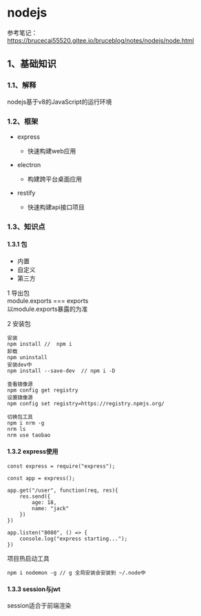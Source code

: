 # nodejs  


参考笔记：
https://brucecai55520.gitee.io/bruceblog/notes/nodejs/node.html

## 1、基础知识

### 1.1、解释
nodejs基于v8的JavaScript的运行环境

### 1.2、框架
+ express
    - 快速构建web应用

+ electron 
    - 构建跨平台桌面应用

+ restify
    - 快速构建api接口项目

### 1.3、知识点
#### 1.3.1 包
+ 内置
+ 自定义
+ 第三方

1 导出包  
module.exports  === exports  
以module.exports暴露的为准  

2 安装包
```text
安装
npm install //  npm i
卸载
npm uninstall
安装dev中
npm install --save-dev  // npm i -D

查看镜像源
npm config get registry
设置镜像源
npm config set registry=https://registry.npmjs.org/

切换包工具
npm i nrm -g
nrm ls
nrm use taobao
```

#### 1.3.2 express使用
```text
const express = require("express");

const app = express();

app.get("/user", function(req, res){
    res.send({
        age: 18,
        name: "jack"
    })
})

app.listen("8080", () => {
    console.log("express starting...");
})
```

项目热启动工具  
```shell
npm i nodemon -g // g 全局安装会安装到 ~/.node中
```

#### 1.3.3 session与jwt
session适合于前端渲染

